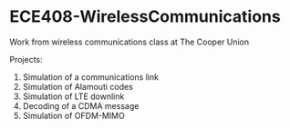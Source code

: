 # ECE408-WirelessCommunications
Work from wireless communications class at The Cooper Union

Projects:
1. Simulation of a communications link
2. Simulation of Alamouti codes
3. Simulation of LTE downlink
4. Decoding of a CDMA message
5. Simulation of OFDM-MIMO
